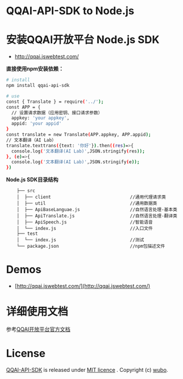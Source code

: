 # QQAI-API-SDK to Node.js

# 安装QQAI开放平台 Node.js SDK

* http://qqai.jswebtest.com/

**直接使用npm安装依赖：**
```sh
# install
npm install qqai-api-sdk

# use
const { Translate } = require('../');
const APP = {
  // 设置请求数据（应用密钥、接口请求参数）
  appkey: 'your appkey',
  appid: 'your appid'
}
const translate = new Translate(APP.appkey, APP.appid);
// 文本翻译（AI Lab）
translate.texttrans({text: '你好'}).then((res)=>{
  console.log('文本翻译(AI Lab)',JSON.stringify(res));
}, (e)=>{
  console.log('文本翻译(AI Lab)',JSON.stringify(e));
})
```

**Node.js SDK目录结构**

        ├── src
        │  ├── client                              //通用代理请求类
        │  ├── util                                //通用数据类
        │  ├── ApiBaseLanguae.js                   //自然语言处理-基本类
        │  ├── ApiTranslate.js                     //自然语言处理-翻译类         
        │  ├── ApiSpeech.js                        //智能语音 
        │  └── index.js                            //入口文件
        ├── test                                   
        │  └── index.js                            //测试
        └── package.json                           //npm包描述文件
# Demos

* [http://qqai.jswebtest.com/](http://qqai.jswebtest.com/)

# 详细使用文档

参考[QQAI开放平台官方文档](https://ai.qq.com/doc/index.shtml)

# License

[QQAI-API-SDK](https://github.com/w89612b/qqai-api-sdk) is released under [MIT licence](https://www.webrtc-experiment.com/licence/) . Copyright (c) [wubo](http://wubo.jswebtest.com/).
